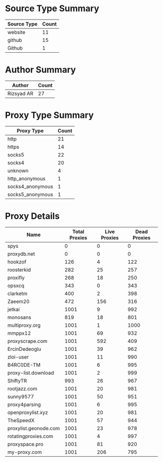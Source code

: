 # Source Type Summary

| Source Type | Count |
|-------------|-------|
| website | 11 |
| github | 15 |
| Github | 1 |


# Author Summary

| Author | Count |
|--------|-------|
| Rizsyad AR | 27 |


# Proxy Type Summary

| Proxy Type | Count |
|------------|-------|
| http | 21 |
| https | 14 |
| socks5 | 22 |
| socks4 | 20 |
| unknown | 4 |
| http_anonymous | 1 |
| socks4_anonymous | 1 |
| socks5_anonymous | 1 |


# Proxy Details

| Name | Total Proxies | Live Proxies | Dead Proxies |
|------|---------------|--------------|---------------|
| spys | 0 | 0 | 0 |
| proxydb.net | 0 | 0 | 0 |
| hookzof | 126 | 4 | 122 |
| roosterkid | 282 | 25 | 257 |
| proxifly | 268 | 18 | 250 |
| opsxcq | 343 | 0 | 343 |
| clarketm | 400 | 2 | 398 |
| Zaeem20 | 472 | 156 | 316 |
| jetkai | 1001 | 9 | 992 |
| monosans | 819 | 18 | 801 |
| multiproxy.org | 1001 | 1 | 1000 |
| mmppx12 | 1001 | 69 | 932 |
| proxyscrape.com | 1001 | 592 | 409 |
| ErcinDedeoglu | 1001 | 39 | 962 |
| zloi-user | 1001 | 11 | 990 |
| B4RC0DE-TM | 1001 | 6 | 995 |
| proxy-list.download | 1001 | 2 | 999 |
| ShiftyTR | 993 | 26 | 967 |
| rootjazz.com | 1001 | 20 | 981 |
| sunny9577 | 1001 | 50 | 951 |
| proxy4parsing | 1001 | 6 | 995 |
| openproxylist.xyz | 1001 | 20 | 981 |
| TheSpeedX | 1001 | 57 | 944 |
| proxylist.geonode.com | 1001 | 23 | 978 |
| rotatingproxies.com | 1001 | 4 | 997 |
| proxyspace.pro | 1001 | 81 | 920 |
| my-proxy.com | 1001 | 206 | 795 |
